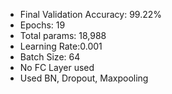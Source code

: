 * Final Validation Accuracy: 99.22%
* Epochs: 19
* Total params: 18,988
* Learning Rate:0.001
* Batch Size: 64
* No FC Layer used
* Used BN, Dropout, Maxpooling


